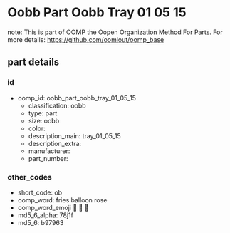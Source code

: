 # Oobb Part Oobb Tray 01 05 15  

note: This is part of OOMP the Oopen Organization Method For Parts. For more details: https://github.com/oomlout/oomp_base

##  part details





### id
* oomp_id: oobb_part_oobb_tray_01_05_15
  * classification: oobb
  * type: part
  * size: oobb
  * color: 
  * description_main: tray_01_05_15
  * description_extra: 
  * manufacturer: 
  * part_number: 

### other_codes
* short_code: ob
* oomp_word: fries balloon rose
* oomp_word_emoji :fries: :balloon: :rose:
* md5_6_alpha: 78j1f
* md5_6: b97963